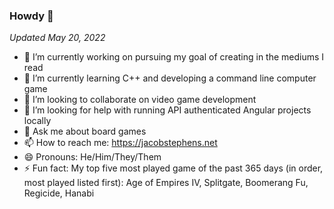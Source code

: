 ### Howdy 👋

*Updated May 20, 2022*
- 🔭 I’m currently working on pursuing my goal of creating in the mediums I read
- 🌱 I’m currently learning C++ and developing a command line computer game
- 👯 I’m looking to collaborate on video game development
- 🤔 I’m looking for help with running API authenticated Angular projects locally 
- 💬 Ask me about board games
- 📫 How to reach me: https://jacobstephens.net
- 😄 Pronouns: He/Him/They/Them
- ⚡ Fun fact: My top five most played game of the past 365 days (in order, most played listed first): Age of Empires IV, Splitgate, Boomerang Fu, Regicide, Hanabi
